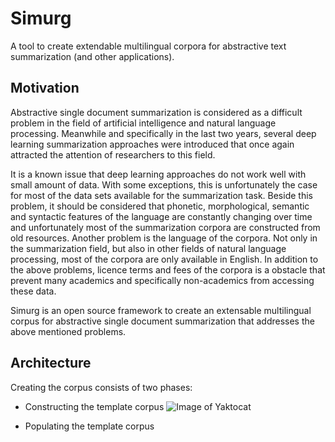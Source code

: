 # Simurg

A tool to create extendable multilingual corpora for abstractive text summarization (and other applications).
## Motivation
Abstractive single document summarization is considered as a difficult problem in the field of artificial intelligence and natural language processing. Meanwhile and specifically in the last two years, several deep learning summarization approaches were introduced that once again attracted the attention of researchers to this field.

It is a known issue that deep learning approaches do not work well with small amount of data. With some exceptions, this is unfortunately the case for most of the data sets available for the summarization task. Beside this problem, it should be considered that phonetic, morphological, semantic and syntactic features of the language are constantly changing over time and unfortunately most of the summarization corpora are constructed from old resources. Another problem is the language of the corpora. Not only in the summarization field, but also in other fields of natural language processing, most of the corpora are only available in English. In addition to the above problems, licence terms and fees of the corpora is a obstacle that prevent many academics and specifically non-academics from accessing these data.

Simurg is an open source framework to create an extensable multilingual corpus for abstractive single document summarization that addresses the above mentioned problems.

## Architecture
Creating the corpus consists of two phases:
- Constructing the template corpus
![Image of Yaktocat](http://github.com/pasmod/simurg/images/architecture.jpg)

- Populating the template corpus
